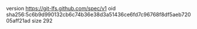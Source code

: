 version https://git-lfs.github.com/spec/v1
oid sha256:5c6b9d990132cb6c74b36e38d3a51436ce6fd7c96768f8df5aeb72005aff21ad
size 292
